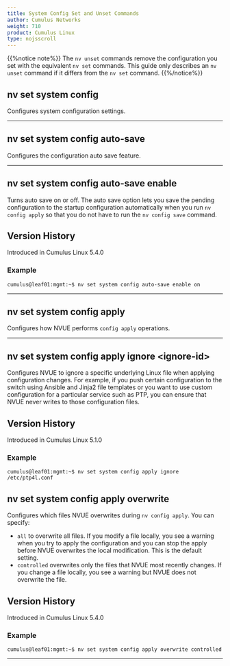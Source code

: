 ```yaml
---
title: System Config Set and Unset Commands
author: Cumulus Networks
weight: 710
product: Cumulus Linux
type: nojsscroll
---
```

{{%notice note%}}
The `nv unset` commands remove the configuration you set with the equivalent `nv set` commands. This guide only describes an `nv unset` command if it differs from the `nv set` command.
{{%/notice%}}

## nv set system config

Configures system configuration settings.

- - -

## nv set system config auto-save

Configures the configuration auto save feature.

- - -

## nv set system config auto-save enable

Turns auto save on or off. The auto save option lets you save the pending configuration to the startup configuration automatically when you run `nv config apply` so that you do not have to run the `nv config save` command.

## Version History

Introduced in Cumulus Linux 5.4.0

### Example

```
cumulus@leaf01:mgmt:~$ nv set system config auto-save enable on
```

- - -

## nv set system config apply

Configures how NVUE performs `config apply` operations.

- - -

## nv set system config apply ignore \<ignore-id\>

Configures NVUE to ignore a specific underlying Linux file when applying configuration changes. For example, if you push certain configuration to the switch using Ansible and Jinja2 file templates or you want to use custom configuration for a particular service such as PTP, you can ensure that NVUE never writes to those configuration files.

## Version History

Introduced in Cumulus Linux 5.1.0

### Example

```
cumulus@leaf01:mgmt:~$ nv set system config apply ignore /etc/ptp4l.conf
```

## nv set system config apply overwrite

Configures which files NVUE overwrites during `nv config apply`. You can specify:
- `all` to overwrite all files.  If you modify a file locally, you see a warning when you try to apply the configuration and you can stop the apply before NVUE overwrites the local modification.  This is the default setting.
- `controlled` overwrites only the files that NVUE most recently changes.  If you change a file locally, you see a warning but NVUE does not overwrite the file.

## Version History

Introduced in Cumulus Linux 5.4.0

### Example

```
cumulus@leaf01:mgmt:~$ nv set system config apply overwrite controlled
```

- - -
